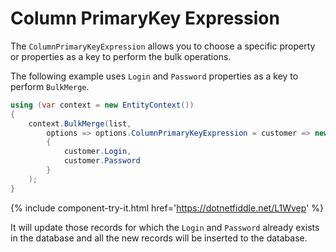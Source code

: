 # Column PrimaryKey Expression

The `ColumnPrimaryKeyExpression` allows you to choose a specific property or properties as a key to perform the bulk operations.

The following example uses `Login` and `Password` properties as a key to perform `BulkMerge`.

```csharp
using (var context = new EntityContext())
{
    context.BulkMerge(list, 
        options => options.ColumnPrimaryKeyExpression = customer => new 
        { 
            customer.Login, 
            customer.Password 
        }
    );
}
```
{% include component-try-it.html href='https://dotnetfiddle.net/L1Wvep' %}

It will update those records for which the `Login` and `Password` already exists in the database and all the new records will be inserted to the database. 
